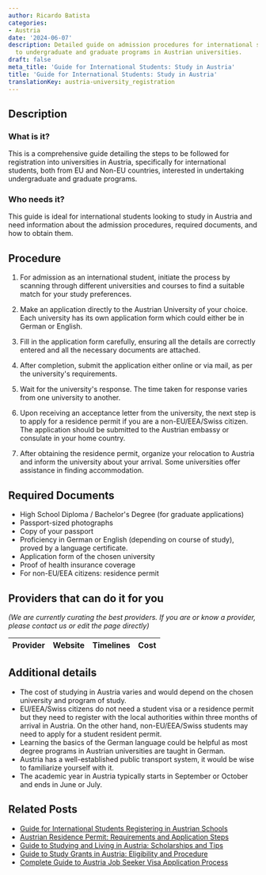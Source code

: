 ```yaml
---
author: Ricardo Batista
categories:
- Austria
date: '2024-06-07'
description: Detailed guide on admission procedures for international students applying
  to undergraduate and graduate programs in Austrian universities.
draft: false
meta_title: 'Guide for International Students: Study in Austria'
title: 'Guide for International Students: Study in Austria'
translationKey: austria-university_registration
---
```





## Description
### What is it?
This is a comprehensive guide detailing the steps to be followed for registration into universities in Austria, specifically for international students, both from EU and Non-EU countries, interested in undertaking undergraduate and graduate programs.

### Who needs it?
This guide is ideal for international students looking to study in Austria and need information about the admission procedures, required documents, and how to obtain them.

## Procedure

1. For admission as an international student, initiate the process by scanning through different universities and courses to find a suitable match for your study preferences.

2. Make an application directly to the Austrian University of your choice. Each university has its own application form which could either be in German or English.

3. Fill in the application form carefully, ensuring all the details are correctly entered and all the necessary documents are attached.

4. After completion, submit the application either online or via mail, as per the university's requirements.

5. Wait for the university's response. The time taken for response varies from one university to another. 

6. Upon receiving an acceptance letter from the university, the next step is to apply for a residence permit if you are a non-EU/EEA/Swiss citizen. The application should be submitted to the Austrian embassy or consulate in your home country.

7. After obtaining the residence permit, organize your relocation to Austria and inform the university about your arrival. Some universities offer assistance in finding accommodation.

## Required Documents

- High School Diploma / Bachelor's Degree (for graduate applications)
- Passport-sized photographs
- Copy of your passport
- Proficiency in German or English (depending on course of study), proved by a language certificate.
- Application form of the chosen university
- Proof of health insurance coverage 
- For non-EU/EEA citizens: residence permit 

## Providers that can do it for you

_(We are currently curating the best providers. If you are or know a provider, please contact us or edit the page directly)_

| Provider        |     Website     |     Timelines    |       Cost      |
| :-------------: | :-------------: |  :-------------: | :-------------: |

## Additional details
- The cost of studying in Austria varies and would depend on the chosen university and program of study.
- EU/EEA/Swiss citizens do not need a student visa or a residence permit but they need to register with the local authorities within three months of arrival in Austria. On the other hand, non-EU/EEA/Swiss students may need to apply for a student resident permit.
- Learning the basics of the German language could be helpful as most degree programs in Austrian universities are taught in German.
- Austria has a well-established public transport system, it would be wise to familiarize yourself with it.
- The academic year in Austria typically starts in September or October and ends in June or July.


## Related Posts

- [Guide for International Students Registering in Austrian Schools](https://tramitit.com/guides/austria/school_registration/)
- [Austrian Residence Permit: Requirements and Application Steps](https://tramitit.com/guides/austria/residence_permit_application/)
- [Guide to Studying and Living in Austria: Scholarships and Tips](https://tramitit.com/guides/austria/support_for_students/)
- [Guide to Study Grants in Austria: Eligibility and Procedure](https://tramitit.com/guides/austria/study_grant_application/)
- [Complete Guide to Austria Job Seeker Visa Application Process](https://tramitit.com/guides/austria/visa_application/)